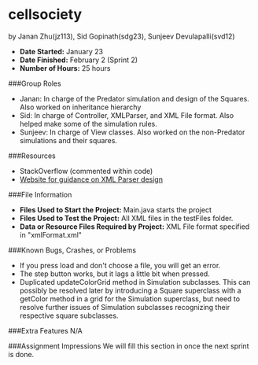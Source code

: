 cellsociety
===========

by Janan Zhu(jz113), Sid Gopinath(sdg23), Sunjeev Devulapalli(svd12)

* **Date Started:** January 23
* **Date Finished:** February 2 (Sprint 2)
* **Number of Hours:** 25 hours

###Group Roles
* Janan: In charge of the Predator simulation and design of the Squares. Also worked on inheritance hierarchy
* Sid: In charge of Controller, XMLParser, and XML File format. Also helped make some of the simulation rules.
* Sunjeev: In charge of View classes. Also worked on the non-Predator simulations and their squares.

###Resources
* StackOverflow (commented within code)
* [Website for guidance on XML Parser design](http://www.mkyong.com/java/how-to-read-xml-file-in-java-dom-parser/)

###File Information
* **Files Used to Start the Project:** Main.java starts the project
* **Files Used to Test the Project:** All XML files in the testFiles folder.
* **Data or Resource Files Required by Project:** XML File format specified in "xmlFormat.xml"

###Known Bugs, Crashes, or Problems
* If you press load and don't choose a file, you will get an error.
* The step button works, but it lags a little bit when pressed.
* Duplicated updateColorGrid method in Simulation subclasses. This can possibly be resolved later by introducing a Square superclass with a getColor method in a grid for the Simulation superclass, but need to resolve further issues of Simulation subclasses recognizing their respective square subclasses.

###Extra Features
N/A

###Assignment Impressions
We will fill this section in once the next sprint is done.

